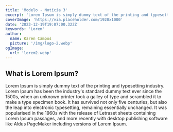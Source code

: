 ```yaml
---
title: 'Modelo - Notícia 3'
excerpt: 'Lorem Ipsum is simply dummy text of the printing and typesetting industry'
coverImage: 'https://via.placeholder.com/1920x1000'
date: '2023-12-19T19:07:00.322Z'
keywords: 'Lorem'
author:
  name: Karen Campos
  picture: '/img/logo-2.webp'
ogImage:
  url: 'lorem2.webp'
---
```


## What is Lorem Ipsum?

Lorem Ipsum is simply dummy text of the printing and typesetting industry. Lorem Ipsum has been the industry's standard dummy text ever since the 1500s, when an unknown printer took a galley of type and scrambled it to make a type specimen book. It has survived not only five centuries, but also the leap into electronic typesetting, remaining essentially unchanged. It was popularised in the 1960s with the release of Letraset sheets containing Lorem Ipsum passages, and more recently with desktop publishing software like Aldus PageMaker including versions of Lorem Ipsum.

